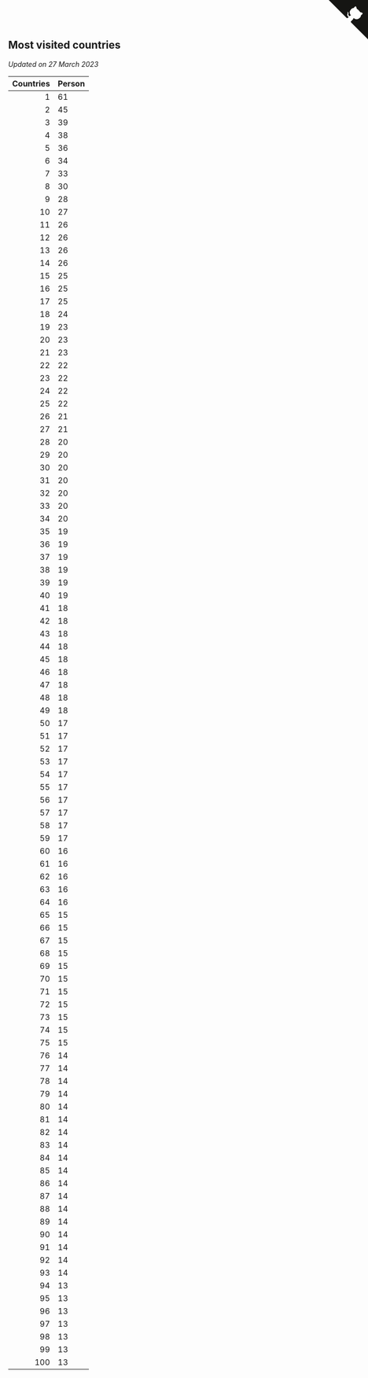 ## Most visited countries

*Updated on 27 March 2023*

| Countries | Person |
| ---: | :--- |
| 1 | 61 | [Ron van Bruchem](https://www.worldcubeassociation.org/persons/2003BRUC01) |
| 2 | 45 | [Hanneke Rijks](https://www.worldcubeassociation.org/persons/2008RIJK01) |
| 3 | 39 | [Anders Larsson](https://www.worldcubeassociation.org/persons/2003LARS01) |
| 4 | 38 | [Clément Cherblanc](https://www.worldcubeassociation.org/persons/2014CHER05) |
| 5 | 36 | [Niko Ronkainen](https://www.worldcubeassociation.org/persons/2010RONK01) |
| 6 | 34 | [Arnaud van Galen](https://www.worldcubeassociation.org/persons/2006GALE01) |
| 7 | 33 | [István Kocza](https://www.worldcubeassociation.org/persons/2005KOCZ01) |
| 8 | 30 | [Finn Ickler](https://www.worldcubeassociation.org/persons/2012ICKL01) |
| 9 | 28 | [Philippe Schwartz](https://www.worldcubeassociation.org/persons/2018SCHW02) |
| 10 | 27 | [Erik Akkersdijk](https://www.worldcubeassociation.org/persons/2005AKKE01) |
| 11 | 26 | [Zoé de Moffarts](https://www.worldcubeassociation.org/persons/2010MOFF02) |
| 12 | 26 | [Mats Valk](https://www.worldcubeassociation.org/persons/2007VALK01) |
| 13 | 26 | [Reto Bubendorf](https://www.worldcubeassociation.org/persons/2012BUBE01) |
| 14 | 26 | [Philippe Virouleau](https://www.worldcubeassociation.org/persons/2008VIRO01) |
| 15 | 25 | [Jan Bentlage](https://www.worldcubeassociation.org/persons/2010BENT01) |
| 16 | 25 | [Bence Barát](https://www.worldcubeassociation.org/persons/2008BARA01) |
| 17 | 25 | [Ting Sheng Bao Yang](https://www.worldcubeassociation.org/persons/2008BAOY01) |
| 18 | 24 | [Olivér Perge](https://www.worldcubeassociation.org/persons/2007PERG01) |
| 19 | 23 | [Feliks Zemdegs](https://www.worldcubeassociation.org/persons/2009ZEMD01) |
| 20 | 23 | [Ivan Lew Yi Wen (刘义文)](https://www.worldcubeassociation.org/persons/2012WENI01) |
| 21 | 23 | [Sébastien Auroux](https://www.worldcubeassociation.org/persons/2008AURO01) |
| 22 | 22 | [Sanio Kasumovic](https://www.worldcubeassociation.org/persons/2009KASU01) |
| 23 | 22 | [Kacper Paweł Dworak](https://www.worldcubeassociation.org/persons/2020DWOR01) |
| 24 | 22 | [Milán Baticz](https://www.worldcubeassociation.org/persons/2005BATI01) |
| 25 | 22 | [Tobias Peter](https://www.worldcubeassociation.org/persons/2014PETE03) |
| 26 | 21 | [James Molloy](https://www.worldcubeassociation.org/persons/2011MOLL01) |
| 27 | 21 | [Nora Akkersdijk](https://www.worldcubeassociation.org/persons/2009CHRI03) |
| 28 | 20 | [Leon Schmidtchen](https://www.worldcubeassociation.org/persons/2010SCHM01) |
| 29 | 20 | [Simone Cantarelli](https://www.worldcubeassociation.org/persons/2012CANT02) |
| 30 | 20 | [Oscar Roth Andersen](https://www.worldcubeassociation.org/persons/2008ANDE02) |
| 31 | 20 | [Daniel Sheppard](https://www.worldcubeassociation.org/persons/2009SHEP01) |
| 32 | 20 | [Daniel Wallin](https://www.worldcubeassociation.org/persons/2013WALL03) |
| 33 | 20 | [Nevins Chan Pak Hoong (陈百鸿)](https://www.worldcubeassociation.org/persons/2010CHAN20) |
| 34 | 20 | [Konstantin Jaehne](https://www.worldcubeassociation.org/persons/2015JAEH01) |
| 35 | 19 | [AJ Nicholls](https://www.worldcubeassociation.org/persons/2015NICH04) |
| 36 | 19 | [Callum James Goodyear](https://www.worldcubeassociation.org/persons/2012GOOD02) |
| 37 | 19 | [Clément Gallet](https://www.worldcubeassociation.org/persons/2004GALL02) |
| 38 | 19 | [Lorenzo Vigani Poli](https://www.worldcubeassociation.org/persons/2007POLI01) |
| 39 | 19 | [Alexey Tsvetkov](https://www.worldcubeassociation.org/persons/2017TSVE02) |
| 40 | 19 | [Breandan Vallance](https://www.worldcubeassociation.org/persons/2007VALL01) |
| 41 | 18 | [Hunor Mogyorósi](https://www.worldcubeassociation.org/persons/2015MOGY01) |
| 42 | 18 | [François Courtès](https://www.worldcubeassociation.org/persons/2008COUR01) |
| 43 | 18 | [Matteo Dummar](https://www.worldcubeassociation.org/persons/2017DUMM01) |
| 44 | 18 | [Gábor Szabó](https://www.worldcubeassociation.org/persons/2005SZAB02) |
| 45 | 18 | [Sebastian Weyer](https://www.worldcubeassociation.org/persons/2010WEYE02) |
| 46 | 18 | [Filippo Brancaleoni](https://www.worldcubeassociation.org/persons/2008BRAN01) |
| 47 | 18 | [Ioannis Papadopoulos](https://www.worldcubeassociation.org/persons/2013PAPA01) |
| 48 | 18 | [Simone Ohler](https://www.worldcubeassociation.org/persons/2014OHLE01) |
| 49 | 18 | [Lars Vandenbergh](https://www.worldcubeassociation.org/persons/2003VAND01) |
| 50 | 17 | [Lir Ukaj](https://www.worldcubeassociation.org/persons/2016UKAJ01) |
| 51 | 17 | [Joey Gouly](https://www.worldcubeassociation.org/persons/2007GOUL01) |
| 52 | 17 | [Juliette Sébastien](https://www.worldcubeassociation.org/persons/2014SEBA01) |
| 53 | 17 | [Ton Dennenbroek](https://www.worldcubeassociation.org/persons/2003DENN01) |
| 54 | 17 | [Philipp Weyer](https://www.worldcubeassociation.org/persons/2010WEYE01) |
| 55 | 17 | [Antoine Cantin](https://www.worldcubeassociation.org/persons/2010CANT02) |
| 56 | 17 | [Cornelius Dieckmann](https://www.worldcubeassociation.org/persons/2009DIEC01) |
| 57 | 17 | [Jules Desjardin](https://www.worldcubeassociation.org/persons/2010DESJ01) |
| 58 | 17 | [Dániel Varga](https://www.worldcubeassociation.org/persons/2008VARG01) |
| 59 | 17 | [Jong-Ho Jeong (정종호)](https://www.worldcubeassociation.org/persons/2008JONG03) |
| 60 | 16 | [Callum Hales-Jepp](https://www.worldcubeassociation.org/persons/2012HALE01) |
| 61 | 16 | [Ming Zheng (郑鸣)](https://www.worldcubeassociation.org/persons/2009ZHEN11) |
| 62 | 16 | [Laura Ohrndorf](https://www.worldcubeassociation.org/persons/2009OHRN01) |
| 63 | 16 | [Nathaniel Berg](https://www.worldcubeassociation.org/persons/2012BERG04) |
| 64 | 16 | [Henrik Buus Aagaard](https://www.worldcubeassociation.org/persons/2006BUUS01) |
| 65 | 15 | [Sinpei Araki (荒木慎平)](https://www.worldcubeassociation.org/persons/2006ARAK01) |
| 66 | 15 | [Eddy Deturche](https://www.worldcubeassociation.org/persons/2014DETU01) |
| 67 | 15 | [Robert Yau](https://www.worldcubeassociation.org/persons/2009YAUR01) |
| 68 | 15 | [Maria Oey](https://www.worldcubeassociation.org/persons/2007OEYM01) |
| 69 | 15 | [Viktor Kalmar](https://www.worldcubeassociation.org/persons/2011KALM01) |
| 70 | 15 | [Tim Reynolds](https://www.worldcubeassociation.org/persons/2005REYN01) |
| 71 | 15 | [Daniel Vædele Egdal](https://www.worldcubeassociation.org/persons/2013EGDA01) |
| 72 | 15 | [Martin Vædele Egdal](https://www.worldcubeassociation.org/persons/2013EGDA02) |
| 73 | 15 | [Radu Făciu](https://www.worldcubeassociation.org/persons/2009FACI01) |
| 74 | 15 | [Alwin Rölz](https://www.worldcubeassociation.org/persons/2016ROLZ01) |
| 75 | 15 | [Matic Omulec](https://www.worldcubeassociation.org/persons/2010OMUL02) |
| 76 | 14 | [Kamil Przybylski](https://www.worldcubeassociation.org/persons/2016PRZY01) |
| 77 | 14 | [Arthur Garcin](https://www.worldcubeassociation.org/persons/2014GARC27) |
| 78 | 14 | [Ianis Costin Chele](https://www.worldcubeassociation.org/persons/2021CHEL01) |
| 79 | 14 | [Shelley Chang](https://www.worldcubeassociation.org/persons/2004CHAN04) |
| 80 | 14 | [Ilkyoo Choi (최일규)](https://www.worldcubeassociation.org/persons/2008CHOI04) |
| 81 | 14 | [Maxim Chechnev](https://www.worldcubeassociation.org/persons/2011CHEC01) |
| 82 | 14 | [Claude Cantin](https://www.worldcubeassociation.org/persons/2012CANT01) |
| 83 | 14 | [Jesús Masanet García](https://www.worldcubeassociation.org/persons/2004MASA01) |
| 84 | 14 | [Brúnó Bereczki](https://www.worldcubeassociation.org/persons/2008BERE01) |
| 85 | 14 | [Oleg Gritsenko](https://www.worldcubeassociation.org/persons/2011GRIT01) |
| 86 | 14 | [Wojciech Szatanowski](https://www.worldcubeassociation.org/persons/2011SZAT01) |
| 87 | 14 | [Ilya Tsiareshka](https://www.worldcubeassociation.org/persons/2012TERE01) |
| 88 | 14 | [Oliver Fritz](https://www.worldcubeassociation.org/persons/2014FRIT02) |
| 89 | 14 | [Sebastiano Tronto](https://www.worldcubeassociation.org/persons/2011TRON02) |
| 90 | 14 | [James Macdiarmid](https://www.worldcubeassociation.org/persons/2015MACD03) |
| 91 | 14 | [Gregor Billing](https://www.worldcubeassociation.org/persons/2012BILL01) |
| 92 | 14 | [Niki Placskó](https://www.worldcubeassociation.org/persons/2008PLAC01) |
| 93 | 14 | [Simone Santarsiero](https://www.worldcubeassociation.org/persons/2009SANT01) |
| 94 | 13 | [Michał Pleskowicz](https://www.worldcubeassociation.org/persons/2009PLES01) |
| 95 | 13 | [Wilhelm Kilders](https://www.worldcubeassociation.org/persons/2010KILD02) |
| 96 | 13 | [Michael Röhrer](https://www.worldcubeassociation.org/persons/2009ROHR01) |
| 97 | 13 | [Gianfranco Huanqui](https://www.worldcubeassociation.org/persons/2013HUAN29) |
| 98 | 13 | [Jernej Omulec](https://www.worldcubeassociation.org/persons/2010OMUL01) |
| 99 | 13 | [Bruno Vervoort](https://www.worldcubeassociation.org/persons/2011VERV01) |
| 100 | 13 | [Fabian Auroux](https://www.worldcubeassociation.org/persons/2009AURO01) |


<a href="https://github.com/JustinTimeCuber/wca_statistics" class="github-corner" aria-label="View source on Github"><svg width="80" height="80" viewBox="0 0 250 250" style="fill:#151513; color:#fff; position: absolute; top: 0; border: 0; right: 0;" aria-hidden="true"><path d="M0,0 L115,115 L130,115 L142,142 L250,250 L250,0 Z"></path><path d="M128.3,109.0 C113.8,99.7 119.0,89.6 119.0,89.6 C122.0,82.7 120.5,78.6 120.5,78.6 C119.2,72.0 123.4,76.3 123.4,76.3 C127.3,80.9 125.5,87.3 125.5,87.3 C122.9,97.6 130.6,101.9 134.4,103.2" fill="currentColor" style="transform-origin: 130px 106px;" class="octo-arm"></path><path d="M115.0,115.0 C114.9,115.1 118.7,116.5 119.8,115.4 L133.7,101.6 C136.9,99.2 139.9,98.4 142.2,98.6 C133.8,88.0 127.5,74.4 143.8,58.0 C148.5,53.4 154.0,51.2 159.7,51.0 C160.3,49.4 163.2,43.6 171.4,40.1 C171.4,40.1 176.1,42.5 178.8,56.2 C183.1,58.6 187.2,61.8 190.9,65.4 C194.5,69.0 197.7,73.2 200.1,77.6 C213.8,80.2 216.3,84.9 216.3,84.9 C212.7,93.1 206.9,96.0 205.4,96.6 C205.1,102.4 203.0,107.8 198.3,112.5 C181.9,128.9 168.3,122.5 157.7,114.1 C157.9,116.9 156.7,120.9 152.7,124.9 L141.0,136.5 C139.8,137.7 141.6,141.9 141.8,141.8 Z" fill="currentColor" class="octo-body"></path></svg></a><style>.github-corner:hover .octo-arm{animation:octocat-wave 560ms ease-in-out}@keyframes octocat-wave{0%,100%{transform:rotate(0)}20%,60%{transform:rotate(-25deg)}40%,80%{transform:rotate(10deg)}}@media (max-width:500px){.github-corner:hover .octo-arm{animation:none}.github-corner .octo-arm{animation:octocat-wave 560ms ease-in-out}}</style>
